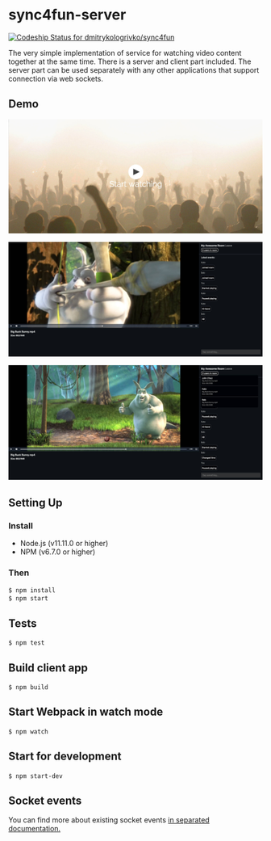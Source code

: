 # sync4fun-server
[![Codeship Status for dmitrykologrivko/sync4fun](https://app.codeship.com/projects/ff2dab20-0ead-0137-ccee-1e87ac5fd1a9/status?branch=master)](https://app.codeship.com/projects/326902)

The very simple implementation of service for watching video content together at the same time. 
There is a server and client part included. The server part can be used separately with any other applications 
that support connection via web sockets.

## Demo

![](./docs/arts/main_page.jpg)

![](./docs/arts/app_1.jpg)

![](./docs/arts/app_2.jpg)

## Setting Up

### Install

* Node.js (v11.11.0 or higher)
* NPM (v6.7.0 or higher)

### Then

```
$ npm install
$ npm start
```

## Tests

```
$ npm test
```

## Build client app

```
$ npm build
```

## Start Webpack in watch mode

```
$ npm watch
```

## Start for development

```
$ npm start-dev
```

## Socket events

You can find more about existing socket events [in separated documentation.](docs/socket_events.md)
